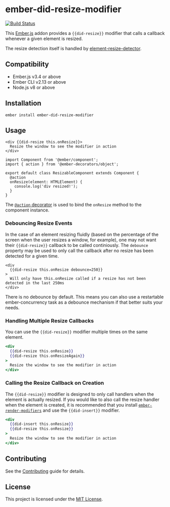 # ember-did-resize-modifier

[![Build Status](https://travis-ci.org/gmurphey/ember-did-resize-modifier.svg?branch=master)](https://travis-ci.org/gmurphey/ember-did-resize-modifier)

This [Ember.js](https://emberjs.com/) addon provides a `{{did-resize}}` modifier that calls a callback whenever a given element is resized.

The resize detection itself is handled by [element-resize-detector](https://github.com/wnr/element-resize-detector).

## Compatibility

* Ember.js v3.4 or above
* Ember CLI v2.13 or above
* Node.js v8 or above

## Installation

```
ember install ember-did-resize-modifier
```

## Usage

```
<div {{did-resize this.onResize}}>
  Resize the window to see the modifier in action
</div>
```

```
import Component from '@ember/component';
import { action } from '@ember-decorators/object';

export default class ResizableComponent extends Component {
  @action
  onResize(element: HTMLElement) {
    console.log('div resized!');
  }
}
```

The [`@action` decorator](https://github.com/emberjs/rfcs/blob/master/text/0408-decorators.md#method-binding) is used to bind the `onResize` method to the component instance.

### Debouncing Resize Events

In the case of an element resizing fluidly (based on the percentage of the screen when the user resizes a window, for example), one may not want their `{{did-resize}}` callback to be called continiously. The `debounce` property may be used to only call the callback after no resize has been detected for a given time.

```
<div
  {{did-resize this.onResize debounce=250}}
>
  Will only have this.onResize called if a resize has not been detected in the last 250ms
</div>
```

There is no debounce by default. This means you can also use a restartable ember-concurrency task as a debounce mechanism if that better suits your needs.

### Handling Multiple Resize Callbacks

You can use the `{{did-resize}}` modifier multiple times on the same element.

```hbs
<div
  {{did-resize this.onResize}}
  {{did-resize this.onResizeAgain}}
>
  Resize the window to see the modifier in action
</div>
```

### Calling the Resize Callback on Creation

The `{{did-resize}}` modifier is designed to only call handlers when the element is actually resized. If you would like to also call the resize handler when the element is created, it is recommended that you install [`ember-render-modifiers`](https://github.com/emberjs/ember-render-modifiers) and use the `{{did-insert}}` modifier.

```hbs
<div
  {{did-insert this.onResize}}
  {{did-resize this.onResize}}
>
  Resize the window to see the modifier in action
</div>
```

## Contributing

See the [Contributing](CONTRIBUTING.md) guide for details.

## License

This project is licensed under the [MIT License](LICENSE.md).
